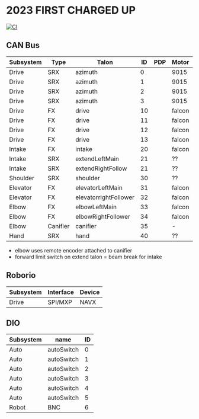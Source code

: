 
# 2023 FIRST CHARGED UP

[![CI](https://github.com/strykeforce/chargedup/actions/workflows/main.yml/badge.svg)](https://github.com/strykeforce/chargedup/actions/workflows/main.yml)

## CAN Bus

| Subsystem  | Type     | Talon                 | ID | PDP | Motor  | Breaker |
| ---------- | -------- | --------------------- | -- | --- | ------ | ------- |
| Drive      | SRX      | azimuth               | 0  |     | 9015   |         |
| Drive      | SRX      | azimuth               | 1  |     | 9015   |         |
| Drive      | SRX      | azimuth               | 2  |     | 9015   |         |
| Drive      | SRX      | azimuth               | 3  |     | 9015   |         |
| Drive      | FX       | drive                 | 10 |     | falcon |         |
| Drive      | FX       | drive                 | 11 |     | falcon |         |
| Drive      | FX       | drive                 | 12 |     | falcon |         |
| Drive      | FX       | drive                 | 13 |     | falcon |         |
| Intake     | FX       | intake                | 20 |     | falcon |         |
| Intake     | SRX      | extendLeftMain        | 21 |     | ??     |         |
| Intake     | SRX      | extendRightFollow     | 21 |     | ??     |         |
| Shoulder   | SRX      | shoulder              | 30 |     | ??     |         |
| Elevator   | FX       | elevatorLeftMain      | 31 |     | falcon |         |
| Elevator   | FX       | elevatorrightFollower | 32 |     | falcon |         |
| Elbow      | FX       | elbowLeftMain         | 33 |     | falcon |         |
| Elbow      | FX       | elbowRightFollower    | 34 |     | falcon |         |
| Elbow      | Canifier | canifier              | 35 |     | -      |         |
| Hand       | SRX      | hand                  | 40 |     | ??     |         |

* elbow uses remote encoder attached to canifier
* forward limit switch on extend talon = beam break for intake


## Roborio
| Subsystem | Interface | Device | 
| --------- | --------- | ------ |
| Drive     | SPI/MXP   | NAVX   |


## DIO
| Subsystem | name       | ID |
| --------- | ---------- | -- |
| Auto      | autoSwitch | 0  |
| Auto      | autoSwitch | 1  |
| Auto      | autoSwitch | 2  |
| Auto      | autoSwitch | 3  |
| Auto      | autoSwitch | 4  |
| Auto      | autoSwitch | 5  |
| Robot     | BNC        | 6  |
